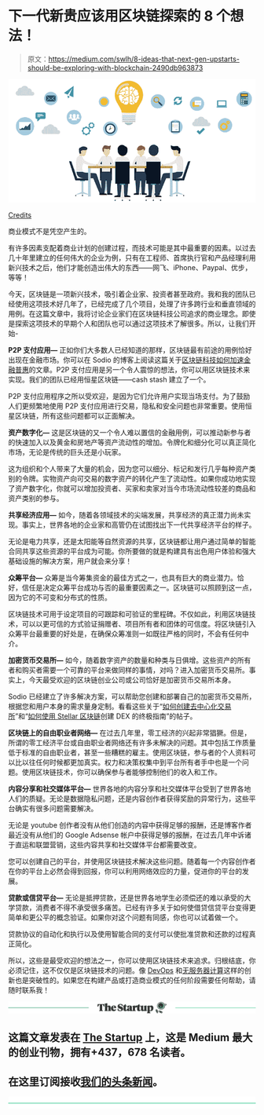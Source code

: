 # 下一代新贵应该用区块链探索的 8 个想法！

> 原文：<https://medium.com/swlh/8-ideas-that-next-gen-upstarts-should-be-exploring-with-blockchain-2490db963873>

![](img/12c06da9b7b002ce0c8524c1ea797287.png)

[Credits](http://worknspace.in/people-gif-8/)

商业模式不是凭空产生的。

有许多因素支配着商业计划的创建过程，而技术可能是其中最重要的因素。以过去几十年里建立的任何伟大的企业为例，只有在工程师、首席执行官和产品经理利用新兴技术之后，他们才能创造出伟大的东西——网飞、iPhone、Paypal、优步，等等！

今天，区块链是一项新兴技术，吸引着企业家、投资者甚至政府。我和我的团队已经使用这项技术好几年了，已经完成了几个项目，处理了许多跨行业和垂直领域的用例。在这篇文章中，我将讨论企业家们在区块链科技公司追求的商业理念。即使是探索这项技术的早期个人和团队也可以通过这项技术了解很多。所以，让我们开始-

**P2P 支付应用—** 正如你们大多数人已经知道的那样，区块链最有前途的用例恰好出现在金融市场。你可以在 Sodio 的博客上阅读这篇关于[区块链科技如何加速金融普惠](https://blog.sodio.tech/financial-inclusion-using-blockchain/)的文章。P2P 支付应用是另一个令人震惊的想法，你可以用区块链技术来实现。我们的团队已经用恒星区块链——cash stash 建立了一个。

P2P 支付应用程序之所以受欢迎，是因为它们允许用户实现当场支付。为了鼓励人们更频繁地使用 P2P 支付应用进行交易，隐私和安全问题也非常重要。使用恒星区块链，所有这些问题都可以正面解决。

**资产数字化—** 这是区块链的又一个令人难以置信的金融用例，可以推动新参与者的快速加入以及黄金和房地产等资产流动性的增加。令牌化和细分化可以真正简化市场，无论是传统的巨头还是小玩家。

这为组织和个人带来了大量的机会，因为您可以细分、标记和发行几乎每种资产类别的令牌。实物资产向可交易的数字资产的转化产生了流动性。如果你成功地实现了资产数字化，你就可以增加投资者、买家和卖家对当今市场流动性较差的商品和资产类别的参与。

**共享经济应用—** 如今，随着各领域技术的尖端发展，共享经济的真正潜力尚未实现。事实上，世界各地的企业家和高管仍在试图找出下一代共享经济平台的样子。

无论是电力共享，还是太阳能等自然资源的共享，区块链都让用户通过简单的智能合同共享这些资源的平台成为可能。你所要做的就是构建具有出色用户体验和强大基础设施的解决方案，用户就会来分享！

**众筹平台—** 众筹是当今筹集资金的最佳方式之一，也具有巨大的商业潜力。恰好，信任是决定众筹平台成功与否的最重要因素之一。区块链可以照顾到这一点，因为它的不可变和分布式的性质。

区块链技术可用于设定项目的可跟踪和可验证的里程碑。不仅如此，利用区块链技术，可以以更可信的方式验证捐赠者、项目所有者和团体的可信度。将区块链引入众筹平台最重要的好处是，在确保众筹准则一如既往严格的同时，不会有任何中介。

**加密货币交易所—** 如今，随着数字资产的数量和种类与日俱增。这些资产的所有者和购买者需要一个可靠的平台来做同样的事情，对吗？进入加密货币交易所。事实上，今天最受欢迎的区块链创业公司或公司恰好是加密货币交易所本身。

Sodio 已经建立了许多解决方案，可以帮助您创建和部署自己的加密货币交易所，根据您和用户本身的需求量身定制。看看这些关于“[如何创建去中心化交易所](https://blog.sodio.tech/how-to-make-a-decentralized-cryptocurrency-exchange/)”和“[如何使用 Stellar 区块链](https://blog.sodio.tech/cryptocurrency-exchange-stellar-dex/)创建 DEX 的终极指南”的帖子。

**区块链上的自由职业者网络—** 在过去几年里，零工经济的兴起非常猖獗。但是，所谓的零工经济平台或自由职业者网络还有许多未解决的问题。其中包括工作质量低于标准的自由职业者，甚至一些糟糕的雇主。使用区块链，参与者的个人资料可以比以往任何时候都更加真实。权力和决策权集中到平台所有者手中也是一个问题。使用区块链技术，你可以确保参与者能够控制他们的收入和工作。

**内容分享和社交媒体平台—** 世界各地的内容分享和社交媒体平台受到了世界各地人们的质疑。无论是数据隐私问题，还是内容创作者获得奖励的异常行为，这些平台确实有很多问题需要解决。

无论是 youtube 创作者没有从他们创造的内容中获得足够的报酬，还是博客作者最近没有从他们的 Google Adsense 帐户中获得足够的报酬，在过去几年中诉诸于直运和联盟营销，这些内容共享和社交媒体平台都需要改变。

您可以创建自己的平台，并使用区块链技术解决这些问题。随着每一个内容创作者在你的平台上必然会得到回报，你可以利用网络效应的力量，促进你的平台的发展。

**贷款或信贷平台—** 无论是抵押贷款，还是世界各地学生必须偿还的难以承受的大学贷款，消费者不得不承受很多痛苦。已经有许多关于如何使借贷信贷平台变得更简单和更公平的概念验证。如果你对这个问题有同感，你也可以试着做一个。

贷款协议的自动化和执行以及使用智能合同的支付可以使批准贷款和还款的过程真正简化。

所以，这些是最受欢迎的想法之一，你可以使用区块链技术来追求。归根结底，你必须记住，这不仅仅是区块链技术的问题。像 [DevOps](https://dzone.com/articles/impact-devops-it) 和[无服务器计算](https://blog.unboxinnovations.com/primer-on-serverless-computing-and-noops/)这样的创新也是突破性的。如果您在构建产品或打造商业模式的任何阶段需要任何帮助，请随时联系我！

[![](img/308a8d84fb9b2fab43d66c117fcc4bb4.png)](https://medium.com/swlh)

## 这篇文章发表在 [The Startup](https://medium.com/swlh) 上，这是 Medium 最大的创业刊物，拥有+437，678 名读者。

## 在这里订阅接收[我们的头条新闻](https://growthsupply.com/the-startup-newsletter/)。

[![](img/b0164736ea17a63403e660de5dedf91a.png)](https://medium.com/swlh)